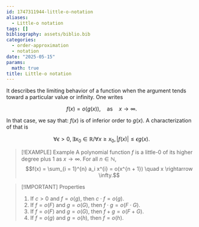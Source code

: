 ```yaml
---
id: 1747311944-little-o-notation
aliases:
  - Little-o notation
tags: []
bibliography: assets/biblio.bib
categories:
  - order-approximation
  - notation
date: "2025-05-15"
params:
  math: true
title: Little-o notation
---
```


It describes the limiting behavior of a function when the argument tends toward a particular value or infinity. One writes

$$f(x) = o(g(x)), \quad\text{as}\quad x \rightarrow \infty.$$

In that case, we say that: $f(x)$ is of inferior order to $g(x)$. A characterization of that is 

$$\forall \epsilon > 0, \exists x_{0} \in \mathbb{R} / \forall x \geq x_{0}, \left| f(x) \right| \leq \epsilon g(x).$$

> [!EXAMPLE] Example 
> A polynomial function $f$ is a little-$0$ of its higher degree plus $1$ as $x \rightarrow \infty$. For all $n \in \mathbb{N}$,
> $$f(x) = \sum_{i = 1}^{n} a_i x^{i} = o(x^{n + 1}) \quad x \rightarrow \infty.$$


> [!IMPORTANT] Properties
> 1. If $c > 0$ and $f = o(g)$, then $c \cdot f = o(g)$.
> 2. If $f = o(F)$ and $g = o(G)$, then $f \cdot g = o(F \cdot G)$.
> 3. If $f = o(F)$ and $g = o(G)$, then $f + g = o(F + G)$.
> 4. If $f = o(g)$ and $g = o(h)$, then $f = o(h)$.


